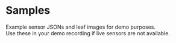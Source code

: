 # Samples

Example sensor JSONs and leaf images for demo purposes.  
Use these in your demo recording if live sensors are not available.
